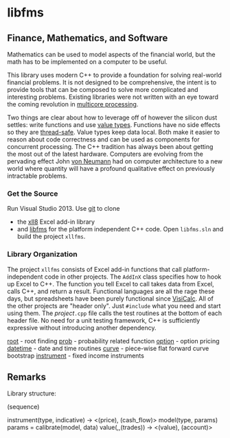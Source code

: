 # libfms
## Finance, Mathematics, and Software

Mathematics can be used to model aspects of the financial world, but the math has to be implemented on a computer to be useful.

This library uses modern C++ to provide a foundation for solving real-world financial problems.
It is not designed to be comprehensive, the intent is to provide tools that can be composed to solve more complicated and interesting problems.
Existing libraries were not written with an eye toward the coming revolution in
[multicore processing](http://www.gotw.ca/publications/concurrency-ddj.htm).

Two things are clear about how to leverage off of however the silicon dust settles: 
write functions and use [value types](http://msdn.microsoft.com/en-us/library/hh438479.aspx). 
Functions have no side effects so they are [thread-safe](http://en.wikipedia.org/wiki/Thread_safety). 
Value types keep data local. Both make it easier to reason about code correctness and can be used as components for concurrent processing. 
The C++ tradition has always been about getting the most out of the latest hardware.
Computers are evolving from the pervading effect
John [von Neumann](http://en.wikipedia.org/wiki/Von_Neumann_architecture) had on computer architecture to a new world where 
quantity will have a profound qualitative effect on previously intractable problems.

### Get the Source
Run Visual Studio 2013. Use [git](http://msdn.microsoft.com/en-us/library/hh850437.aspx) to clone
-  the [xll8](http://xll8.codeplex.com/SourceControl/latest) Excel add-in library
-  and [libfms](https://libfms.codeplex.com/SourceControl/latest) for the platform independent C++ code.
Open `libfms.sln` and build the project `xllfms`.

### Library Organization
The project `xllfms` consists of Excel add-in functions that call platform-independent code in other projects. The `AddInX` class specifies how to hook up Excel to C++. The function you tell Excel to call takes data from Excel, calls C++, and return a result. Functional languages are all the rage these days, but spreadsheets have been purely functional since [VisiCalc](http://www.bricklin.com/firstspreadsheetquestion.htm).
All of the other projects are "header only". Just `#include` what you need and start using them. The *project*`.cpp` file calls the test routines at the bottom of each header file. No need for a unit testing framework, C++ is sufficiently expressive without introducing another dependency.

[root](root/README.md) - root finding
[prob](prob/README.md) - probability related function
[option](option/README.md) - option pricing
[datetime](datetime/README.md) - date and time routines
[curve](curve/README.md) - piece-wise flat forward curve bootstrap
[instrument](instrument/README.md) - fixed income instruments

## Remarks

Library structure:

<tuples>
(sequence)

instrument(type, indicative) -> <(price), (cash_flow)>
model(type, params)
params = calibrate(model, data)
value(<instruments>,<models>,(trades)) -> <(value), (account)>


